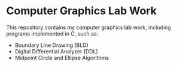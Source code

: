 # Computer Graphics Lab Work

This repository contains my computer graphics lab work, including programs implemented in C, such as:
- Boundary Line Drawing (BLD)
- Digital Differential Analyzer (DDL)
- Midpoint Circle and Ellipse Algorithms

